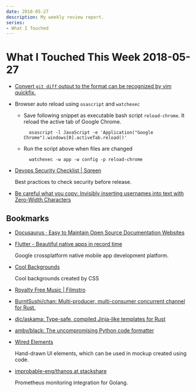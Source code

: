 ```yaml
---
date: 2018-05-27
description: My weekly review report.
series:
- What I Touched
---
```


# What I Touched This Week 2018-05-27


* [Convert `git diff` output to the format can be recognized by vim quickfix.](https://gist.github.com/doitian/4046a5d53233d8351c1bb981ae2d3b1d)

* Browser auto reload using `osascript` and `watchexec`

    * Save following snippet as executable bash script `reload-chrome`. It reload the active tab of Google Chrome.

            osascript -l JavaScript -e 'Application("Google Chrome").windows[0].activeTab.reload()'

    * Run the script above when files are changed

            watchexec -w app -w config -p reload-chrome

* [Devops Security Checklist | Sqreen](https://doitian.notion.site/The-DevOps-Security-Checklist-ed9b5125ff7945e3b3b4ffa9e6643131)

    Best practices to check security before release.

* [Be careful what you copy: Invisibly inserting usernames into text with Zero-Width Characters](https://medium.com/@umpox/be-careful-what-you-copy-invisibly-inserting-usernames-into-text-with-zero-width-characters-18b4e6f17b66)

<!--more-->

## Bookmarks

* [Docusaurus · Easy to Maintain Open Source Documentation Websites](https://docusaurus.io/)
* [Flutter - Beautiful native apps in record time](https://flutter.io/)

    Google crossplatform native mobile app development platform.

* [Cool Backgrounds](https://coolbackgrounds.io/)

    Cool backgrounds created by CSS

* [Royalty Free Music | Filmstro](https://filmstro.com/music)
* [BurntSushi/chan: Multi-producer, multi-consumer concurrent channel for Rust.](https://github.com/BurntSushi/chan)
* [djc/askama: Type-safe, compiled Jinja-like templates for Rust](https://github.com/djc/askama)
* [ambv/black: The uncompromising Python code formatter](https://github.com/ambv/black)
* [Wired Elements](https://wiredjs.com/)

    Hand-drawn UI elements, which can be used in mockup created using code.

* [improbable-eng/thanos at stackshare](https://github.com/improbable-eng/thanos?ref=stackshare)

    Prometheus monitoring integration for Golang.
